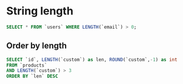 # String length

```sql
SELECT * FROM `users` WHERE LENGTH(`email`) > 0;
```
## Order by length

```sql
SELECT `id`, LENGTH(`custom`) as len, ROUND(`custom`,-1) as int
FROM `products`
AND LENGTH(`custom`) > 3
ORDER BY `len` DESC
```